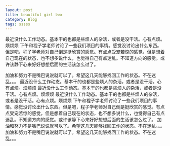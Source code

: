 ```yaml
---
layout: post
title: beautiful girl two
category: Blog
tags: sssss
---
```

最近没什么工作动态。基本干的也都是些烦人的杂活，或者是没干活。心有点烦。烦烦烦
下午和程子学老师讨论了一些我们项目的事情。感觉没讨论出什么东西。但是吧，程子学老师对自己倒是挺欣赏的感觉。有点点受宠若惊的感觉，但是想着自己现在的状态，也不想多说什么，也觉得自己有点迷乱。不知道方向的感觉。或许该静下心来好好想想后面的生活该怎么过了。
<!--more-->
加油和努力不是嘴巴说说就可以了。希望这几天能够找回工作的状态。不在迷乱。。。
最近没什么工作动态。基本干的也都是些烦人的杂活，或者是没干活。心有点烦。烦烦烦
最近没什么工作动态。基本干的也都是些烦人的杂活，或者是没干活。心有点烦。烦烦烦
最近没什么工作动态。基本干的也都是些烦人的杂活，或者是没干活。心有点烦。烦烦烦
下午和程子学老师讨论了一些我们项目的事情。感觉没讨论出什么东西。但是吧，程子学老师对自己倒是挺欣赏的感觉。有点点受宠若惊的感觉，但是想着自己现在的状态，也不想多说什么，也觉得自己有点迷乱。不知道方向的感觉。或许该静下心来好好想想后面的生活该怎么过了。
加油和努力不是嘴巴说说就可以了。希望这几天能够找回工作的状态。不在迷乱。。。
加油和努力不是嘴巴说说就可以了。希望这几天能够找回工作的状态。不在迷乱。。。
